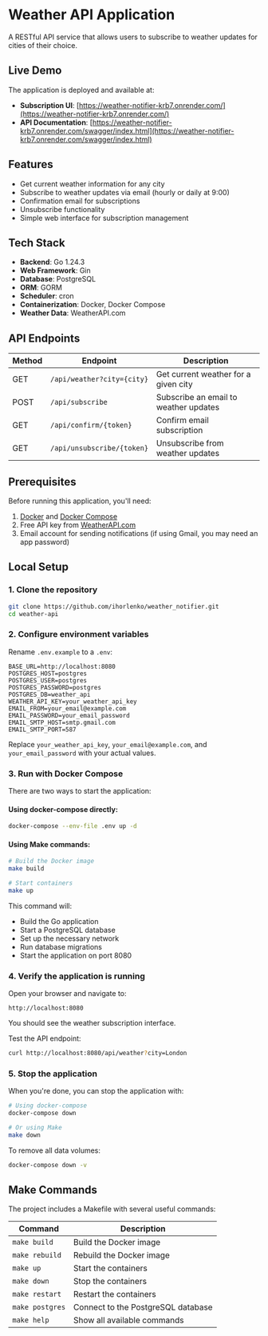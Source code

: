 # Weather API Application

A RESTful API service that allows users to subscribe to weather updates for cities of their choice.

## Live Demo

The application is deployed and available at:
- **Subscription UI**: [https://weather-notifier-krb7.onrender.com/](https://weather-notifier-krb7.onrender.com/)
- **API Documentation**: [https://weather-notifier-krb7.onrender.com/swagger/index.html](https://weather-notifier-krb7.onrender.com/swagger/index.html)

## Features

- Get current weather information for any city
- Subscribe to weather updates via email (hourly or daily at 9:00)
- Confirmation email for subscriptions
- Unsubscribe functionality
- Simple web interface for subscription management

## Tech Stack

- **Backend**: Go 1.24.3
- **Web Framework**: Gin
- **Database**: PostgreSQL
- **ORM**: GORM
- **Scheduler**: cron
- **Containerization**: Docker, Docker Compose
- **Weather Data**: WeatherAPI.com

## API Endpoints

| Method | Endpoint | Description |
|--------|----------|-------------|
| GET | `/api/weather?city={city}` | Get current weather for a given city |
| POST | `/api/subscribe` | Subscribe an email to weather updates |
| GET | `/api/confirm/{token}` | Confirm email subscription |
| GET | `/api/unsubscribe/{token}` | Unsubscribe from weather updates |

## Prerequisites

Before running this application, you'll need:

1. [Docker](https://www.docker.com/get-started) and [Docker Compose](https://docs.docker.com/compose/install/)
2. Free API key from [WeatherAPI.com](https://www.weatherapi.com/)
3. Email account for sending notifications (if using Gmail, you may need an app password)

## Local Setup

### 1. Clone the repository

```bash
git clone https://github.com/ihorlenko/weather_notifier.git
cd weather-api
```

### 2. Configure environment variables

Rename `.env.example` to a `.env`:

```
BASE_URL=http://localhost:8080
POSTGRES_HOST=postgres
POSTGRES_USER=postgres
POSTGRES_PASSWORD=postgres
POSTGRES_DB=weather_api
WEATHER_API_KEY=your_weather_api_key
EMAIL_FROM=your_email@example.com
EMAIL_PASSWORD=your_email_password
EMAIL_SMTP_HOST=smtp.gmail.com
EMAIL_SMTP_PORT=587
```

Replace `your_weather_api_key`, `your_email@example.com`, and `your_email_password` with your actual values.

### 3. Run with Docker Compose

There are two ways to start the application:

#### Using docker-compose directly:

```bash
docker-compose --env-file .env up -d
```

#### Using Make commands:

```bash
# Build the Docker image
make build

# Start containers
make up
```

This command will:
- Build the Go application
- Start a PostgreSQL database
- Set up the necessary network
- Run database migrations
- Start the application on port 8080

### 4. Verify the application is running

Open your browser and navigate to:

```
http://localhost:8080
```

You should see the weather subscription interface.

Test the API endpoint:

```bash
curl http://localhost:8080/api/weather?city=London
```

### 5. Stop the application

When you're done, you can stop the application with:

```bash
# Using docker-compose
docker-compose down

# Or using Make
make down
```

To remove all data volumes:

```bash
docker-compose down -v
```

## Make Commands

The project includes a Makefile with several useful commands:

| Command | Description |
|---------|-------------|
| `make build` | Build the Docker image |
| `make rebuild` | Rebuild the Docker image |
| `make up` | Start the containers |
| `make down` | Stop the containers |
| `make restart` | Restart the containers |
| `make postgres` | Connect to the PostgreSQL database |
| `make help` | Show all available commands |
